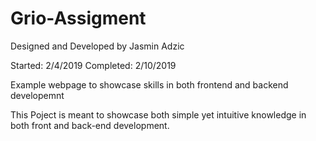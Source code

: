 # Grio-Assigment

Designed and Developed by Jasmin Adzic

Started: 2/4/2019
Completed: 2/10/2019

Example webpage to showcase skills in both frontend and backend developemnt

This Poject is meant to showcase both simple yet intuitive knowledge in both 
front and back-end development.
